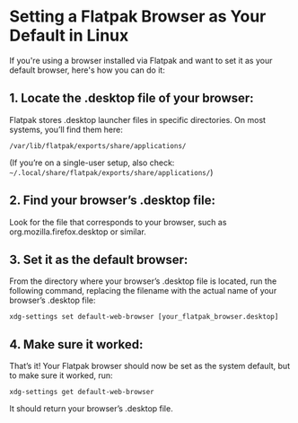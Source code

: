 # Setting a Flatpak Browser as Your Default in Linux

If you're using a browser installed via Flatpak and want to set it as your default browser, here's how you can do it:

## 1. Locate the .desktop file of your browser:

  Flatpak stores .desktop launcher files in specific directories. On most systems, you’ll find them here:
```
/var/lib/flatpak/exports/share/applications/
```

(If you’re on a single-user setup, also check: `~/.local/share/flatpak/exports/share/applications/`)

## 2. Find your browser’s .desktop file:

  Look for the file that corresponds to your browser, such as org.mozilla.firefox.desktop or similar.

## 3. Set it as the default browser:

  From the directory where your browser’s .desktop file is located, run the following command, replacing the filename with the actual name of your browser’s .desktop file:
```
xdg-settings set default-web-browser [your_flatpak_browser.desktop]
```
## 4. Make sure it worked:

That’s it! Your Flatpak browser should now be set as the system default, but to make sure it worked, run:
```
xdg-settings get default-web-browser
```

It should return your browser’s .desktop file.
